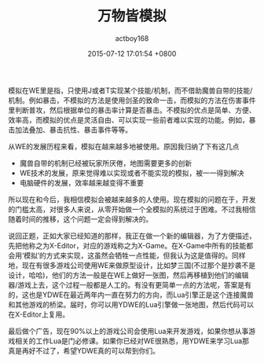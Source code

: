 ﻿---
layout: post
title: "万物皆模拟"
date: 2015-07-12 17:01:54 +0800
comments: true
author: actboy168
categories: YDWE
---

模拟在WE里是指，只使用J或者T实现某个技能/机制，而不借助魔兽自带的技能/机制。例如暴击，不模拟的方法是使用剑圣的致命一击，而模拟的方法在伤害事件里判断普攻，然后根据单位的暴击率计算是否暴击。不模拟的优点是简单、方便、效率高，而模拟的优点是灵活自由、可以实现一些前者难以实现的功能。例如，暴击加法叠加、暴击抗性、暴击事件等等。

<!-- more -->

从WE的发展历程来看，模拟在越来越多地被使用。原因我归纳了下有这几点
* 魔兽自带的机制已经被玩家所厌倦，地图需要更多的创新
* WE技术的发展，原来觉得难以实现或者不能实现的模拟，被一一得到解决
* 电脑硬件的发展，效率越来越变得不重要

所以现在和今后，我相信模拟会被越来越多的人使用。现在模拟的问题在于，开发的门槛太高，对很多人来说，从零开始做一个全模拟的系统过于困难。不过我相信随着时间的推移，这个问题一定会得到解决的。

说回正题，正如大家已经知道的那样，我正在做一个新的编辑器，为了方便描述，先把他称之为X-Editor，对应的游戏称之为X-Game。在X-Game中所有的技能都会用‘模拟’的方式来实现，这虽然会牺牲一点性能，但我认为这是值得的。同样地，现在有很多游戏公司使用WE来做原型设计，比如梦三国(不过那个是抄袭不是设计，哈哈)，他们的方法一般是在WE上做好一张图，然后再移植到他们的编辑器/游戏上去，这个过程一般都是人工的。有没有更简单一点的方法呢，答案是有的，这也是YDWE在最近两年内一直在努力的方向，而Lua引擎正是这个连接魔兽和其他游戏的桥梁。届时，你可以用YDWE的Lua引擎做一张地图，然后代码可以在X-Editor上复用。

最后做个广告，现在90%以上的游戏公司会使用Lua来开发游戏，如果你想从事游戏相关的工作Lua是门必修课。如果你已经对WE很熟悉，用YDWE来学习Lua那真是再好不过了，希望YDWE真的可以帮到你们。
